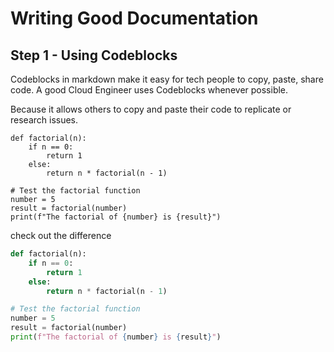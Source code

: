 # Writing Good Documentation

## Step 1 - Using Codeblocks

Codeblocks in markdown make it easy for tech people to copy, paste, share code.
A good Cloud Engineer uses Codeblocks whenever possible.

Because it allows others to copy and paste their code to replicate or research issues.

```
def factorial(n):
    if n == 0:
        return 1
    else:
        return n * factorial(n - 1)

# Test the factorial function
number = 5
result = factorial(number)
print(f"The factorial of {number} is {result}")

```

check out the difference 

```python
def factorial(n):
    if n == 0:
        return 1
    else:
        return n * factorial(n - 1)

# Test the factorial function
number = 5
result = factorial(number)
print(f"The factorial of {number} is {result}")

```
